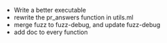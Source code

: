 
- Write a better executable
- rewrite the pr_answers function in utils.ml
- merge fuzz to fuzz-debug, and update fuzz-debug
- add doc to every function
